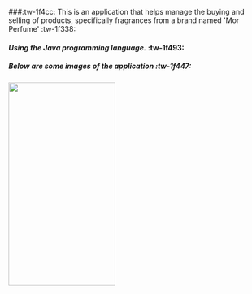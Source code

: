 ###:tw-1f4cc: This is an application that helps manage the buying and selling of products, specifically fragrances from a brand named 'Mor Perfume' :tw-1f338:
#### *Using the Java programming language.* :tw-1f493:

##### Below are some images of the application :tw-1f447:

<img src="https://github.com/ngocmo289/APP_PERFUME/assets/126641462/8e6df311-2e39-4b6e-802b-cebf73572eb3" width="210" height="400">
